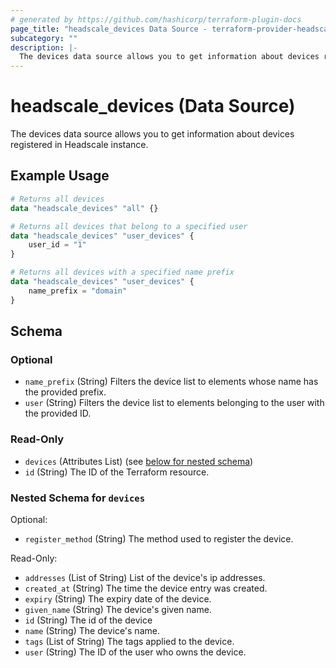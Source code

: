 ```yaml
---
# generated by https://github.com/hashicorp/terraform-plugin-docs
page_title: "headscale_devices Data Source - terraform-provider-headscale"
subcategory: ""
description: |-
  The devices data source allows you to get information about devices registered in Headscale instance.
---
```


# headscale_devices (Data Source)

The devices data source allows you to get information about devices registered in Headscale instance.

## Example Usage

```terraform
# Returns all devices
data "headscale_devices" "all" {}

# Returns all devices that belong to a specified user
data "headscale_devices" "user_devices" {
    user_id = "1"
}

# Returns all devices with a specified name prefix
data "headscale_devices" "user_devices" {
    name_prefix = "domain"
}
```

<!-- schema generated by tfplugindocs -->
## Schema

### Optional

- `name_prefix` (String) Filters the device list to elements whose name has the provided prefix.
- `user` (String) Filters the device list to elements belonging to the user with the provided ID.

### Read-Only

- `devices` (Attributes List) (see [below for nested schema](#nestedatt--devices))
- `id` (String) The ID of the Terraform resource.

<a id="nestedatt--devices"></a>
### Nested Schema for `devices`

Optional:

- `register_method` (String) The method used to register the device.

Read-Only:

- `addresses` (List of String) List of the device's ip addresses.
- `created_at` (String) The time the device entry was created.
- `expiry` (String) The expiry date of the device.
- `given_name` (String) The device's given name.
- `id` (String) The id of the device
- `name` (String) The device's name.
- `tags` (List of String) The tags applied to the device.
- `user` (String) The ID of the user who owns the device.


